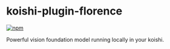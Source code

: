# koishi-plugin-florence

[![npm](https://img.shields.io/npm/v/koishi-plugin-florence?style=flat-square)](https://www.npmjs.com/package/koishi-plugin-florence)

Powerful vision foundation model running locally in your koishi.
